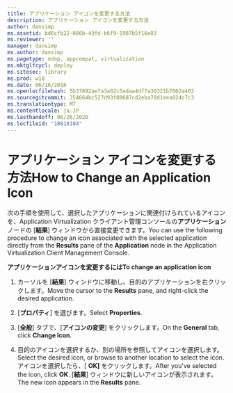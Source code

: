 ```yaml
---
title: アプリケーション アイコンを変更する方法
description: アプリケーション アイコンを変更する方法
author: dansimp
ms.assetid: bd6cfb22-086b-43fd-b6f9-1907b5f16e83
ms.reviewer: ''
manager: dansimp
ms.author: dansimp
ms.pagetype: mdop, appcompat, virtualization
ms.mktglfcycl: deploy
ms.sitesec: library
ms.prod: w10
ms.date: 06/16/2016
ms.openlocfilehash: 5b37892ae7a3a02c5adaa4df7a30321b7002a402
ms.sourcegitcommit: 354664bc527d93f80687cd2eba70d1eea024c7c3
ms.translationtype: MT
ms.contentlocale: ja-JP
ms.lasthandoff: 06/26/2020
ms.locfileid: "10818104"
---
```

# <span data-ttu-id="0b488-103">アプリケーション アイコンを変更する方法</span><span class="sxs-lookup"><span data-stu-id="0b488-103">How to Change an Application Icon</span></span>


<span data-ttu-id="0b488-104">次の手順を使用して、選択したアプリケーションに関連付けられているアイコンを、Application Virtualization クライアント管理コンソールの**アプリケーション**ノードの [**結果**] ウィンドウから直接変更できます。</span><span class="sxs-lookup"><span data-stu-id="0b488-104">You can use the following procedure to change an icon associated with the selected application directly from the **Results** pane of the **Application** node in the Application Virtualization Client Management Console.</span></span>

**<span data-ttu-id="0b488-105">アプリケーションアイコンを変更するには</span><span class="sxs-lookup"><span data-stu-id="0b488-105">To change an application icon</span></span>**

1.  <span data-ttu-id="0b488-106">カーソルを [**結果**] ウィンドウに移動し、目的のアプリケーションを右クリックします。</span><span class="sxs-lookup"><span data-stu-id="0b488-106">Move the cursor to the **Results** pane, and right-click the desired application.</span></span>

2.  <span data-ttu-id="0b488-107">[**プロパティ**] を選びます。</span><span class="sxs-lookup"><span data-stu-id="0b488-107">Select **Properties**.</span></span>

3.  <span data-ttu-id="0b488-108">[**全般**] タブで、[**アイコンの変更**] をクリックします。</span><span class="sxs-lookup"><span data-stu-id="0b488-108">On the **General** tab, click **Change Icon**.</span></span>

4.  <span data-ttu-id="0b488-109">目的のアイコンを選択するか、別の場所を参照してアイコンを選択します。</span><span class="sxs-lookup"><span data-stu-id="0b488-109">Select the desired icon, or browse to another location to select the icon.</span></span> <span data-ttu-id="0b488-110">アイコンを選択したら、[ **OK]** をクリックします。</span><span class="sxs-lookup"><span data-stu-id="0b488-110">After you've selected the icon, click **OK**.</span></span> <span data-ttu-id="0b488-111">[**結果**] ウィンドウに新しいアイコンが表示されます。</span><span class="sxs-lookup"><span data-stu-id="0b488-111">The new icon appears in the **Results** pane.</span></span>

 

 





